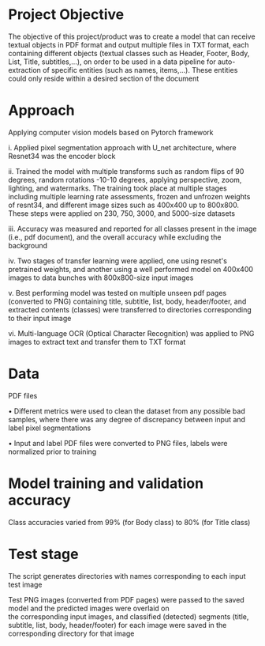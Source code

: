 # Project Objective

The objective of this project/product was to create a model that can receive textual objects in PDF format and output multiple files in TXT format, each containing different objects (textual classes such as Header, Footer, Body, List, Title, subtitles,…), on order to be used in a data pipeline for auto-extraction of specific entities (such as names, items,…). These entities could only reside within a desired section of the document  

# Approach

Applying computer vision models based on Pytorch framework  

i.	Applied pixel segmentation approach with U_net architecture, where Resnet34 was the encoder block  

ii.	Trained the model with multiple transforms such as random flips of 90 degrees, random rotations -10-10 degrees, applying perspective, zoom, lighting, and watermarks. The training took place at multiple stages including multiple learning rate assessments, frozen and unfrozen weights of resnt34, and different image sizes such as 400x400 up to 800x800. These steps were applied on 230, 750, 3000, and 5000-size datasets  

iii. Accuracy was measured and reported for all classes present in the image (i.e., pdf document), and the overall accuracy while excluding the background  

iv. Two stages of transfer learning were applied, one using resnet's pretrained weights, and another using a well performed model on 400x400 images to data bunches with 800x800-size input images  

v.	Best performing model was tested on multiple unseen pdf pages (converted to PNG) containing title, subtitle, list, body, header/footer, and extracted contents (classes) were transferred to directories corresponding to their input image  

vi. Multi-language OCR (Optical Character Recognition) was applied to PNG images to extract text and transfer them to TXT format  


# Data

PDF files  

•	Different metrics were used to clean the dataset from any possible bad samples, where there was any degree of discrepancy between input and label pixel segmentations   

•	Input and label PDF files were converted to PNG files, labels were normalized prior to training  

# Model training and validation accuracy

Class accuracies varied from 99% (for Body class) to 80% (for Title class)   

# Test stage

The script generates directories with names corresponding to each input test image  

Test PNG images (converted from PDF pages) were passed to the saved model and the predicted images were overlaid on   
the corresponding input images, and classified (detected) segments (title, subtitle, list, body, header/footer) for each image were saved in the corresponding directory for that image  
